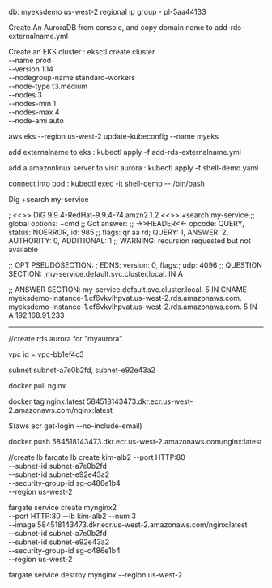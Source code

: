 db: myeksdemo
us-west-2 regional ip group - pl-5aa44133


Create An AuroraDB from console, and copy domain name to add-rds-externalname.yml

Create an EKS cluster : 
eksctl create cluster \
--name prod \
--version 1.14 \
--nodegroup-name standard-workers \
--node-type t3.medium \
--nodes 3 \
--nodes-min 1 \
--nodes-max 4 \
--node-ami auto



aws eks --region us-west-2 update-kubeconfig --name myeks





add externalname to eks : 
kubectl apply -f add-rds-externalname.yml

add a amazonlinux server to visit aurora : 
kubectl apply -f shell-demo.yaml

connect into pod : 
kubectl exec -it shell-demo -- /bin/bash



Dig +search my-service

; <<>> DiG 9.9.4-RedHat-9.9.4-74.amzn2.1.2 <<>> +search my-service
;; global options: +cmd
;; Got answer:
;; ->>HEADER<<- opcode: QUERY, status: NOERROR, id: 985
;; flags: qr aa rd; QUERY: 1, ANSWER: 2, AUTHORITY: 0, ADDITIONAL: 1
;; WARNING: recursion requested but not available

;; OPT PSEUDOSECTION:
; EDNS: version: 0, flags:; udp: 4096
;; QUESTION SECTION:
;my-service.default.svc.cluster.local. IN A

;; ANSWER SECTION:
my-service.default.svc.cluster.local. 5	IN CNAME myeksdemo-instance-1.cf6vkvlhpvat.us-west-2.rds.amazonaws.com.
myeksdemo-instance-1.cf6vkvlhpvat.us-west-2.rds.amazonaws.com. 5 IN A 192.168.91.233

-----

//create rds aurora for "myaurora"

vpc id = vpc-bb1ef4c3

subnet subnet-a7e0b2fd, subnet-e92e43a2

docker pull nginx

docker tag nginx:latest 584518143473.dkr.ecr.us-west-2.amazonaws.com/nginx:latest

$(aws ecr get-login --no-include-email)

docker push 584518143473.dkr.ecr.us-west-2.amazonaws.com/nginx:latest

//create lb
fargate lb create kim-alb2 --port HTTP:80 \
    --subnet-id subnet-a7e0b2fd \
    --subnet-id subnet-e92e43a2 \
    --security-group-id sg-c486e1b4 \
    --region us-west-2

fargate service create mynginx2 \
    --port HTTP:80 --lb kim-alb2 --num 3 \
    --image 584518143473.dkr.ecr.us-west-2.amazonaws.com/nginx:latest \
    --subnet-id subnet-a7e0b2fd \
    --subnet-id subnet-e92e43a2 \
    --security-group-id sg-c486e1b4 \
    --region us-west-2


fargate service destroy mynginx --region us-west-2